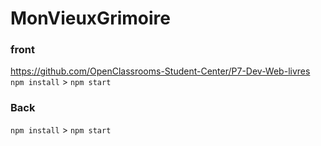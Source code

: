 # MonVieuxGrimoire
 

### front
https://github.com/OpenClassrooms-Student-Center/P7-Dev-Web-livres
 `npm install` > `npm start`

### Back
 `npm install` > `npm start` 
